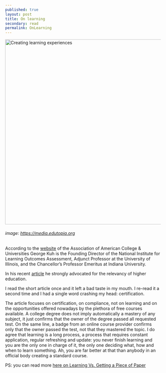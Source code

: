 ```yaml
---
published: true
layout: post
title: On learning
secondary: read
permalink: OnLearning
---
```


<img src="https://media.edutopia.org/styles/responsive_2880px_16x9/s3/masters/d7_images/cover_media/rr-pbl-and-the-commom-core-620x349-01.jpg" alt="Creating learning experiences" width="600"/>

###### image: https://media.edutopia.org

According to the [website](https://www.aacu.org/contributor/george-d-kuh) of the Association of American College & Universities George Kuh is the Founding Director of the National Institute for Learning Outcomes Assessment, Adjunct Professor at the University of Illinois, and the Chancellor’s Professor Emeritus at Indiana University.

In his recent [article](https://hbr.org/2019/10/why-skills-training-cant-replace-higher-education) he strongly advocated for the relevancy of higher education.

I read the short article once and it left a bad taste in my mouth.
I re-read it a second time and I had a single word crashing my head: certification.

The article focuses on certification, on compliance, not on learning and on the opportunities offered nowadays by the plethora of free courses available.
A college degree does not imply automatically a mastery of any subject, it just confirms that the owner of the degree passed all requested test.
On the same line, a badge from an online course provider confirms only that the owner passed the test, not that they mastered the topic.
I do agree that learning is a long process, a process that requires constant application, regular refreshing and update: you never finish learning and you are the only one in charge of it, the only one deciding what, how and when to learn something.
Ah, you are far better at that than anybody in an official body creating a standard course.

PS: you can read more [here on Learning Vs. Getting a Piece of Paper](https://aleale14.github.io/learningpaper)